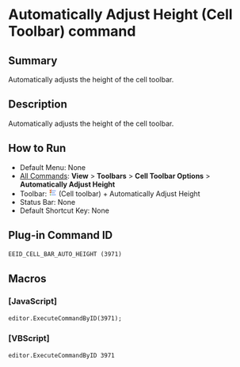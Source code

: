 # Automatically Adjust Height (Cell Toolbar) command

## Summary

Automatically adjusts the height of the cell toolbar.

## Description

Automatically adjusts the height of the cell toolbar.

## How to Run

- Default Menu: None
- [All Commands](../tools/all_commands): **View** >
**Toolbars** \> **Cell Toolbar Options** \> **Automatically Adjust Height**
- Toolbar: ![](../../images/commonsettings.gif) (Cell toolbar) + Automatically Adjust Height
- Status Bar: None
- Default Shortcut Key: None

## Plug-in Command ID

```
EEID_CELL_BAR_AUTO_HEIGHT (3971)
```

## Macros

### \[JavaScript\]

```
editor.ExecuteCommandByID(3971);
```

### \[VBScript\]

```
editor.ExecuteCommandByID 3971
```
